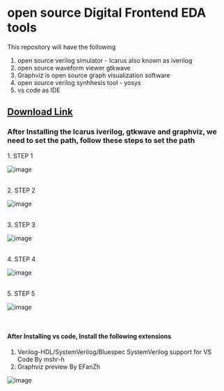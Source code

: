 # open source Digital Frontend EDA tools 

This repository will have the following 

1. open source verilog simulator - Icarus also known as iverilog
2. open source waveform viewer gtkwave
3. Graphviz is open source graph visualization software
4. open source verilog synhhesis tool - yosys
5. vs code as IDE


<h2><a href="https://drive.google.com/drive/folders/1WgWNOLdMSXDQtqfFmxVxLkStSSGlS3Rs?usp=sharing">Download Link</a></h2>

<H3>After Installing the Icarus iverilog, gtkwave and graphviz, we need to set the path, follow these steps to set the path</h3>
1. STEP 1<br/>

![image](https://user-images.githubusercontent.com/92418354/138196676-2dca4b52-82ac-4ed4-942a-fbd93bd8d6cd.png)

<br/>
2. STEP 2<br/>

![image](https://user-images.githubusercontent.com/92418354/138196773-fe3063eb-8773-406e-bcea-d370fb97fda8.png)

<br/>
3. STEP 3<br/>

![image](https://user-images.githubusercontent.com/92418354/138196920-105d0268-ab4e-44d2-b4fe-e30c3b23e640.png)

<br/>
4. STEP 4<br/>

![image](https://user-images.githubusercontent.com/92418354/138197275-eaac447c-86dd-465f-952f-4401e93709ce.png)

<br/>
5. STEP 5<br/>

![image](https://user-images.githubusercontent.com/92418354/138197407-201ec1ce-8960-4ba2-8887-8bc94435da51.png)

<br/>





<h4> After Installing vs code, Install the following extensions</h4>

<ol><li>Verilog-HDL/SystemVerilog/Bluespec SystemVerilog support for VS Code By mshr-h</li>
<li>Graphviz preview By EFanZh</li></ol>

![image](https://user-images.githubusercontent.com/92418354/138196202-8956b0bd-6df4-4178-b91a-7865bd41d824.png)

